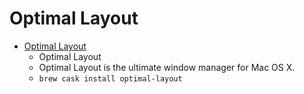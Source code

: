 # Optimal Layout
- [Optimal Layout](http://most-advantageous.com/optimal-layout/)
  -  Optimal Layout
  - Optimal Layout is the ultimate window manager for Mac OS X.
  - `brew cask install optimal-layout`
